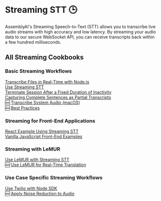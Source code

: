 # Streaming STT 🕒

AssemblyAI's Streaming Speech-to-Text (STT) allows you to transcribe live audio streams with high accuracy and low latency. By streaming your audio data to our secure WebSocket API, you can receive transcripts back within a few hundred milliseconds.

## All Streaming Cookbooks

### Basic Streaming Workflows

[Transcribe Files in Real-Time with Node.js](file-transcription-nodejs)\
[Use Streaming STT](real-time.ipynb)\
[Terminate Session After a Fixed Duration of Inactivity](terminate_realtime_programmatically.ipynb)\
[Capturing Complete Sentences as Partial Transcripts](partial_transcripts.ipynb)\
🆕 [Transcribe System Audio (macOS)](transcribe_system_audio.ipynb)\
🆕 [Best Practices](real-time-best-practices.ipynb)

### Streaming for Front-End Applications

[React Example Using Streaming STT](https://github.com/AssemblyAI-Examples/realtime-react-example)\
[Vanilla JavaScript Front-End Examples](https://github.com/AssemblyAI/realtime-transcription-browser-js-example/tree/master)

### Streaming with LeMUR

[Use LeMUR with Streaming STT](real_time_lemur.ipynb)\
🆕 [Use LeMUR for Real-Time Translation](real_time_translation.ipynb)

### Use Case Specific Streaming Workflows

[Use Twilio with Node SDK](https://github.com/AssemblyAI/twilio-realtime-tutorial)\
🆕 [Apply Noise Reduction to Audio](noise_reduction_streaming.ipynb)
